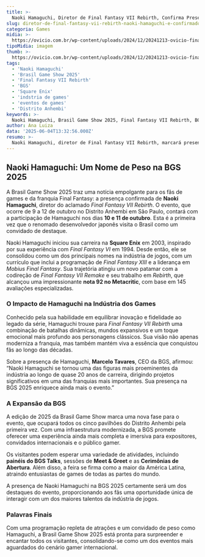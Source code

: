 ```yaml
---
title: >-
  Naoki Hamaguchi, Diretor de Final Fantasy VII Rebirth, Confirma Presença na BGS 2025
slug: diretor-de-final-fantasy-vii-rebirth-naoki-hamaguchi-e-confirmado-na-brasil-game-show-2025
categoria: Games
midia: >-
  https://ovicio.com.br/wp-content/uploads/2024/12/20241213-ovicio-final-fantasy-vii-rebirth-scaled.jpg
tipoMidia: imagem
thumb: >-
  https://ovicio.com.br/wp-content/uploads/2024/12/20241213-ovicio-final-fantasy-vii-rebirth-scaled.jpg
tags:
  - 'Naoki Hamaguchi'
  - 'Brasil Game Show 2025'
  - 'Final Fantasy VII Rebirth'
  - 'BGS'
  - 'Square Enix'
  - 'indstria de games'
  - 'eventos de games'
  - 'Distrito Anhembi'
keywords: >-
  Naoki Hamaguchi, Brasil Game Show 2025, Final Fantasy VII Rebirth, BGS, Square Enix, indústria de games, eventos de games, Distrito Anhembi
author: Ana Luiza
data: '2025-06-04T13:32:56.000Z'
resumo: >-
  Naoki Hamaguchi, diretor de Final Fantasy VII Rebirth, marcará presença na Brasil Game Show 2025, participando de painéis, sessões de autógrafos e eventos oficiais nos dias 10 e 11 de outubro.
---
```


## Naoki Hamaguchi: Um Nome de Peso na BGS 2025

A Brasil Game Show 2025 traz uma notícia empolgante para os fãs de games e da franquia Final Fantasy: a presença confirmada de **Naoki Hamaguchi**, diretor do aclamado _Final Fantasy VII Rebirth_. O evento, que ocorre de 9 a 12 de outubro no Distrito Anhembi em São Paulo, contará com a participação de Hamaguchi nos dias **10 e 11 de outubro**. Esta é a primeira vez que o renomado desenvolvedor japonês visita o Brasil como um convidado de destaque.

Naoki Hamaguchi iniciou sua carreira na **Square Enix** em 2003, inspirado por sua experiência com _Final Fantasy VI_ em 1994. Desde então, ele se consolidou como um dos principais nomes na indústria de jogos, com um currículo que inclui a programação de _Final Fantasy XIII_ e a liderança em _Mobius Final Fantasy_. Sua trajetória atingiu um novo patamar com a codireção de _Final Fantasy VII Remake_ e seu trabalho em _Rebirth_, que alcançou uma impressionante **nota 92 no Metacritic**, com base em 145 avaliações especializadas.

### O Impacto de Hamaguchi na Indústria dos Games

Conhecido pela sua habilidade em equilibrar inovação e fidelidade ao legado da série, Hamaguchi trouxe para _Final Fantasy VII Rebirth_ uma combinação de batalhas dinâmicas, mundos expansivos e um toque emocional mais profundo aos personagens clássicos. Sua visão não apenas moderniza a franquia, mas também mantém viva a essência que conquistou fãs ao longo das décadas.

Sobre a presença de Hamaguchi, **Marcelo Tavares**, CEO da BGS, afirmou: “Naoki Hamaguchi se tornou uma das figuras mais proeminentes da indústria ao longo de quase 20 anos de carreira, dirigindo projetos significativos em uma das franquias mais importantes. Sua presença na BGS 2025 enriquece ainda mais o evento.”

### A Expansão da BGS

A edição de 2025 da Brasil Game Show marca uma nova fase para o evento, que ocupará todos os cinco pavilhões do Distrito Anhembi pela primeira vez. Com uma infraestrutura modernizada, a BGS promete oferecer uma experiência ainda mais completa e imersiva para expositores, convidados internacionais e o público gamer.

Os visitantes podem esperar uma variedade de atividades, incluindo **painéis do BGS Talks**, sessões de **Meet & Greet** e as **Cerimônias de Abertura**. Além disso, a feira se firma como a maior da América Latina, atraindo entusiastas de games de todas as partes do mundo.

A presença de Naoki Hamaguchi na BGS 2025 certamente será um dos destaques do evento, proporcionando aos fãs uma oportunidade única de interagir com um dos maiores talentos da indústria de jogos.

### Palavras Finais

Com uma programação repleta de atrações e um convidado de peso como Hamaguchi, a Brasil Game Show 2025 está pronta para surpreender e encantar todos os visitantes, consolidando-se como um dos eventos mais aguardados do cenário gamer internacional.
